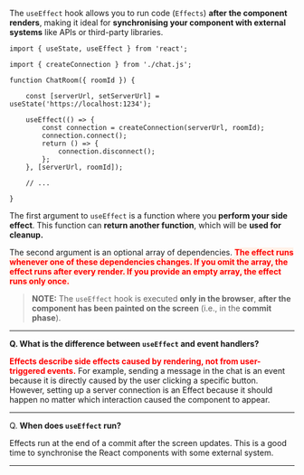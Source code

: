 
The `useEffect` hook allows you to run code (`Effects`) **after the component renders**, making it ideal for **synchronising your component with external systems** like APIs or third-party libraries.

```
import { useState, useEffect } from 'react';  

import { createConnection } from './chat.js';  

function ChatRoom({ roomId }) {

	const [serverUrl, setServerUrl] = useState('https://localhost:1234');  

	useEffect(() => {  
		const connection = createConnection(serverUrl, roomId);  
		connection.connect();  
		return () => {  
			connection.disconnect();  
		};  
	}, [serverUrl, roomId]);  

	// ...  

}
```

The first argument to `useEffect` is a function where you **perform your side effect**. This function can **return another function**, which will be **used for cleanup.**

The second argument is an optional array of dependencies. <strong><span style="color: red; background: #FFF1E8">The effect runs whenever one of these dependencies changes. If you omit the array, the effect runs after every render. If you provide an empty array, the effect runs only once.</span></strong>

> **NOTE:** The `useEffect` hook is executed **only in the browser**, **after the component has been painted on the screen** (i.e., in the **commit phase**).

---

**Q. What is the difference between `useEffect` and event handlers?**

<strong><span style="color: red">Effects describe side effects caused by rendering, not from user-triggered events.</span></strong> For example, sending a message in the chat is an event because it is directly caused by the user clicking a specific button. However, setting up a server connection is an Effect because it should happen no matter which interaction caused the component to appear.

---

Q. **When does `useEffect` run?**

Effects run at the end of a commit after the screen updates. This is a good time to synchronise the React components with some external system.

---

